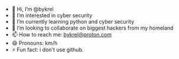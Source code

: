 - 👋 Hi, I’m @bykrel
- 👀 I’m interested in cyber security
- 🌱 I’m currently learning python and cyber security
- 💞️ I’m looking to collaborate on biggest hackers from my homeland
- 📫 How to reach me: bykrel@proton.com
- 😄 Pronouns: km/h
- ⚡ Fun fact: i don't use github.

<!---
bykrel/bykrel is a ✨ special ✨ repository because its `README.md` (this file) appears on your GitHub profile.
You can click the Preview link to take a look at your changes.
--->
